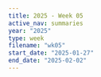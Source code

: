 ```yaml
---
title: 2025 - Week 05
active_nav: summaries
year: "2025"
type: week
filename: "wk05"
start_date: "2025-01-27"
end_date: "2025-02-02"
---
```

